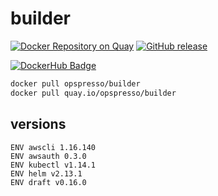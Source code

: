 # builder

[![Docker Repository on Quay](https://quay.io/repository/opspresso/builder/status "Docker Repository on Quay")](https://quay.io/repository/opspresso/builder)
[![GitHub release](https://img.shields.io/github/release/opspresso/builder.svg)](https://github.com/opspresso/builder/releases)

[![DockerHub Badge](http://dockeri.co/image/opspresso/builder)](https://hub.docker.com/r/opspresso/builder/)

```bash
docker pull opspresso/builder
docker pull quay.io/opspresso/builder
```

## versions

```
ENV awscli 1.16.140
ENV awsauth 0.3.0
ENV kubectl v1.14.1
ENV helm v2.13.1
ENV draft v0.16.0
```
